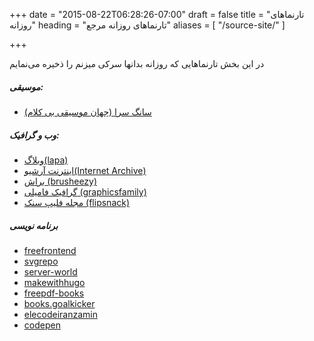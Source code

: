 +++
date = "2015-08-22T06:28:26-07:00"
draft = false
title = "تارنماهای روزانه"
heading = "تارنماهای روزانه مرجع"
aliases = [
    "/source-site/"
]

+++

در این بخش تارنماهایی کە روزانه بدانها سرکی میزنم را ذخیره می‌نمایم

##### موسیقی:
- [سانگ سرا (جهان موسیقی بی کلام)](https://songsara.net/)


##### وب و گرافیک:
- [وبلاگ(lapa)](https://www.lapa.ninja/blog/)
- [اینترنت آرشیو(Internet Archive)](https://archive.org/)
- [براش (brusheezy)](https://www.brusheezy.com/)   
- [گرافیک فامیلی (graphicsfamily)](https://graphicsfamily.com/)
- [مجله فلیپ سنک (flipsnack)](https://www.flipsnack.com/)

##### برنامه نویسی

- [freefrontend](https://freefrontend.com/)
- [svgrepo](https://www.svgrepo.com/vectors/flower/16)
- [server-world](https://www.server-world.info/)  
- [makewithhugo](https://makewithhugo.com/)     
- [freepdf-books](https://freepdf-books.com/)  
- [books.goalkicker](https://books.goalkicker.com/)  
- [elecodeiranzamin](https://elecodeiranzamin.com/)
- [codepen](https://codepen.io/)

